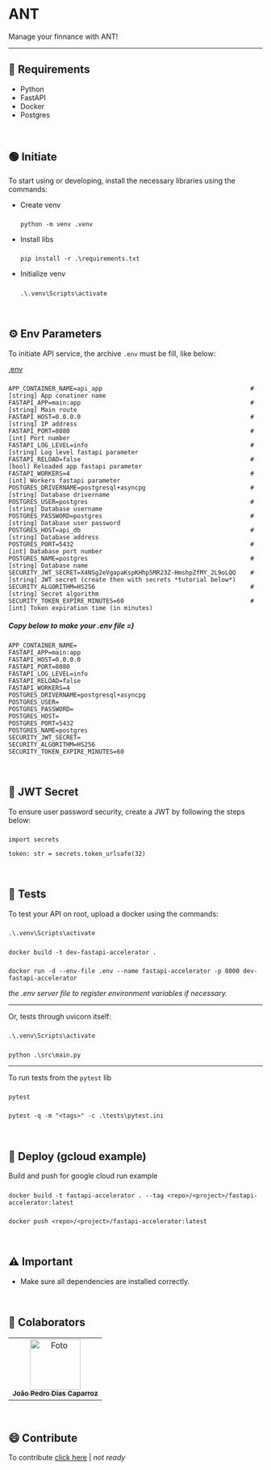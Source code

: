 # ANT
Manage your finnance with ANT!

---

## 🔩 Requirements

- Python
- FastAPI
- Docker
- Postgres

<br> 

## 🟢 Initiate
To start using or developing, install the necessary libraries using the commands:


* Create venv
  #####
      python -m venv .venv

* Install libs
  #####
      pip install -r .\requirements.txt

* Initialize venv
  #####
      .\.venv\Scripts\activate


<br> 

## ⚙️ Env Parameters

To initiate API service, the archive `.env` must be fill, like below:

[.env](/.env)
#####
    APP_CONTAINER_NAME=api_app                                         # [string] App conatiner name
    FASTAPI_APP=main:app                                               # [string] Main route
    FASTAPI_HOST=0.0.0.0                                               # [string] IP address
    FASTAPI_PORT=8080                                                  # [int] Port number
    FASTAPI_LOG_LEVEL=info                                             # [string] Log level fastapi parameter
    FASTAPI_RELOAD=false                                               # [bool] Reloaded app fastapi parameter
    FASTAPI_WORKERS=4                                                  # [int] Workers fastapi parameter
    POSTGRES_DRIVERNAME=postgresql+asyncpg                             # [string] Database drivername 
    POSTGRES_USER=postgres                                             # [string] Database username
    POSTGRES_PASSWORD=postgres                                         # [string] Database user password
    POSTGRES_HOST=api_db                                               # [string] Database address
    POSTGRES_PORT=5432                                                 # [int] Database port number
    POSTGRES_NAME=postgres                                             # [string] Database name
    SECURITY_JWT_SECRET=X4NSg2eVgapaKspKHhp5MR23Z-HmshpZfMY_2L9oLQQ    # [string] JWT secret (create then with secrets *tutorial below*)
    SECURITY_ALGORITHM=HS256                                           # [string] Secret algorithm
    SECURITY_TOKEN_EXPIRE_MINUTES=60                                   # [int] Token expiration time (in minutes)

##### Copy below to make your .env file =)
    APP_CONTAINER_NAME=
    FASTAPI_APP=main:app
    FASTAPI_HOST=0.0.0.0
    FASTAPI_PORT=8080
    FASTAPI_LOG_LEVEL=info
    FASTAPI_RELOAD=false
    FASTAPI_WORKERS=4
    POSTGRES_DRIVERNAME=postgresql+asyncpg
    POSTGRES_USER=
    POSTGRES_PASSWORD=
    POSTGRES_HOST=
    POSTGRES_PORT=5432
    POSTGRES_NAME=postgres
    SECURITY_JWT_SECRET=
    SECURITY_ALGORITHM=HS256
    SECURITY_TOKEN_EXPIRE_MINUTES=60

<br> 

## 🔐 JWT Secret
To ensure user password security, create a JWT by following the steps below:
#####
    import secrets

    token: str = secrets.token_urlsafe(32)

<br> 

## 🧪 Tests

To test your API on root, upload a docker using the commands:
#####
    .\.venv\Scripts\activate

#####
    docker build -t dev-fastapi-accelerator .

#####
    docker run -d --env-file .env --name fastapi-accelerator -p 8000 dev-fastapi-accelerator

_the .env server file to register environment variables if necessary._

---

Or, tests through uvicorn itself:
#####
    .\.venv\Scripts\activate

#####
    python .\src\main.py

---

To run tests from the `pytest` lib
#####
    pytest

#####
    pytest -q -m "<tags>" -c .\tests\pytest.ini


<br> 

## 🚀 Deploy (gcloud example)

Build and push for google cloud run example

#####
    docker build -t fastapi-accelerator . --tag <repo>/<project>/fastapi-accelerator:latest

#####
    docker push <repo>/<project>/fastapi-accelerator:latest

<br> 

## ⚠️ Important

- Make sure all dependencies are installed correctly.

<br> 

## 🤝 Colaborators

<table>
  <tr>
    <td align="center">
      <a href="https://www.linkedin.com/in/jo%C3%A3o-pedro-dias-caparroz-2b19a1161/" title="Linkedin Profile Icon">
        <img src="https://media.licdn.com/dms/image/C4D03AQHVyVT6CT6TFQ/profile-displayphoto-shrink_800_800/0/1595939105632?e=1724889600&v=beta&t=_pjNFXdW8VeM4IR5RhY9cgZ0NsAakg6EBEssgodCpwk" width="100px;" alt="Foto"/><br>
        <sub>
          <b>João Pedro Dias Caparroz</b>
        </sub>
      </a>
    </td>
  </tr>
</table>

<br>

## 😄 Contribute

To contribute [click here](/docs/CONTRIBUTING.md) | *not ready*
